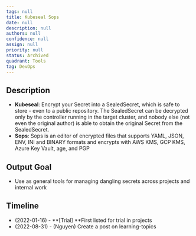 ```yaml
---
tags: null
title: Kubeseal Sops
date: null
description: null
authors: null
confidence: null
assign: null
priority: null
status: Archived
quadrant: Tools
tag: DevOps
---
```


## Description
* **Kubeseal**: Encrypt your Secret into a SealedSecret, which is safe to store - even to a public repository. The SealedSecret can be decrypted only by the controller running in the target cluster, and nobody else (not even the original author) is able to obtain the original Secret from the SealedSecret.
* **Sops**: Sops is an editor of encrypted files that supports YAML, JSON, ENV, INI and BINARY formats and encrypts with AWS KMS, GCP KMS, Azure Key Vault, age, and PGP

## Output Goal
* Use as general tools for managing dangling secrets across projects and internal work

## Timeline
* (2022-01-16) - **[Trial] **First listed for trial in projects
* (2022-08-31) - (Nguyen) Create a post on learning-topics